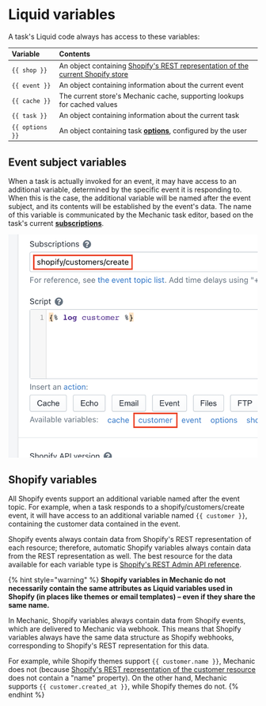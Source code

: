 # Liquid variables

A task's Liquid code always has access to these variables:

| Variable | Contents |
| :--- | :--- |
| `{{ shop }}` | An object containing [Shopify's REST representation of the current Shopify store](https://shopify.dev/docs/admin-api/rest/reference/store-properties/shop) |
| `{{ event }}` | An object containing information about the current event |
| `{{ cache }}` | The current store's Mechanic cache, supporting lookups for cached values |
| `{{ task }}` | An object containing information about the current task |
| `{{ options }}` | An object containing task [**options**](../automatic-options.md), configured by the user |

## Event subject variables

When a task is actually invoked for an event, it may have access to an additional variable, determined by the specific event it is responding to. When this is the case, the additional variable will be named after the event subject, and its contents will be established by the event's data. The name of this variable is communicated by the Mechanic task editor, based on the task's current [**subscriptions**](../subscriptions.md).

![](../../../.gitbook/assets/screen-shot-2021-02-05-at-3.50.27-pm.png)

## Shopify variables

All Shopify events support an additional variable named after the event topic. For example, when a task responds to a shopify/customers/create event, it will have access to an additional variable named `{{ customer }}`, containing the customer data contained in the event.

Shopify events always contain data from Shopify's REST representation of each resource; therefore, automatic Shopify variables always contain data from the REST representation as well. The best resource for the data available for each variable type is [Shopify's REST Admin API reference](https://shopify.dev/docs/admin-api/rest/reference).

{% hint style="warning" %}
**Shopify variables in Mechanic do not necessarily contain the same attributes as Liquid variables used in Shopify \(in places like themes or email templates\) – even if they share the same name.**

In Mechanic, Shopify variables always contain data from Shopify events, which are delivered to Mechanic via webhook. This means that Shopify variables always have the same data structure as Shopify webhooks, corresponding to Shopify's REST representation for this data.

For example, while Shopify themes support `{{ customer.name }}`, Mechanic does not \(because [Shopify's REST representation of the customer resource](https://shopify.dev/docs/admin-api/rest/reference/customers/customer) does not contain a "name" property\). On the other hand, Mechanic supports `{{ customer.created_at }}`, while Shopify themes do not.
{% endhint %}

